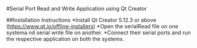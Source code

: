 #Serial Port Read and Write Application using Qt Creator

##Installation Instructions
*Install Qt Creator 5.12.3 or above (<https://www.qt.io/offline-installers>)
*Open the serialRead file on one systema nd serial write file on another.
*Connect their serial ports and run the respective application on both the systems.
